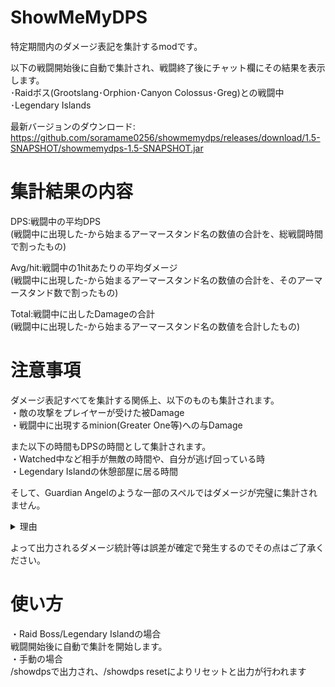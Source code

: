 # ShowMeMyDPS
特定期間内のダメージ表記を集計するmodです。

以下の戦闘開始後に自動で集計され、戦闘終了後にチャット欄にその結果を表示します。
<br>
･Raidボス(Grootslang･Orphion･Canyon Colossus･Greg)との戦闘中
<br>
･Legendary Islands

最新バージョンのダウンロード:<br><https://github.com/soramame0256/showmemydps/releases/download/1.5-SNAPSHOT/showmemydps-1.5-SNAPSHOT.jar>
# 集計結果の内容
DPS:戦闘中の平均DPS
<br>
(戦闘中に出現した-から始まるアーマースタンド名の数値の合計を、総戦闘時間で割ったもの)


Avg/hit:戦闘中の1hitあたりの平均ダメージ
<br>
(戦闘中に出現した-から始まるアーマースタンド名の数値の合計を、そのアーマースタンド数で割ったもの)

Total:戦闘中に出したDamageの合計
<br>
(戦闘中に出現した-から始まるアーマースタンド名の数値を合計したもの)


# 注意事項
ダメージ表記すべてを集計する関係上、以下のものも集計されます。
<br>
・敵の攻撃をプレイヤーが受けた被Damage
<br>
・戦闘中に出現するminion(Greater One等)への与Damage

また以下の時間もDPSの時間として集計されます。
<br>
・Watched中など相手が無敵の時間や、自分が逃げ回っている時
<br>
・Legendary Islandの休憩部屋に居る時間

そして、Guardian Angelのような一部のスペルではダメージが完璧に集計されません。
<details>
  <summary>理由</summary>
  例に上げたようなスペルはサーバーによってスペルの最終ダメージが与えられる前にダメージ表記が削除されます。
  <br>
  よって、削除後に発生したダメージは集計することができません。
</details>

よって出力されるダメージ統計等は誤差が確定で発生するのでその点はご了承ください。

# 使い方
・Raid Boss/Legendary Islandの場合
<br>
戦闘開始後に自動で集計を開始します。
<br>
・手動の場合
<br>
/showdpsで出力され、/showdps resetによりリセットと出力が行われます
